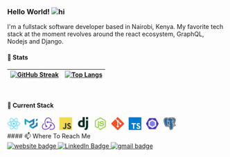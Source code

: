 
### Hello World! <img src="https://media.giphy.com/media/hvRJCLFzcasrR4ia7z/giphy.gif" alt="hi" width="30px"/>

I'm a fullstack software developer based in Nairobi, Kenya. My favorite tech stack at the moment revolves around the react ecosystem, GraphQL, Nodejs and Django.
#### 🌱 Stats

| [![GitHub Streak](https://github-readme-streak-stats.herokuapp.com?user=w-mbugua&theme=algolia&hide_border=true&fire=ffee58)](https://git.io/streak-stats)     | [![Top Langs](https://github-readme-stats.vercel.app/api/top-langs/?username=w-mbugua&layout=compact&card_width=400&langs_count=6&theme=algolia)](https://github.com/anuraghazra/github-readme-stats) |
| ----------- | ----------- |

<br />

####  💬 Current Stack

<div>
  <img src="https://github.com/devicons/devicon/blob/master/icons/react/react-original.svg" title="React" alt="React" width="30" height="30" align="left" style="padding-right:10px;"/>&nbsp;
  <img src="https://github.com/devicons/devicon/blob/master/icons/materialui/materialui-original.svg" title="Material UI" alt="Material UI" width="30" height="30" align="left" style="padding-right:10px;"/>&nbsp;
  <img src="https://github.com/devicons/devicon/blob/master/icons/redux/redux-original.svg" title="Redux" alt="Redux " width="30" height="30" align="left" style="padding-right:10px;"/>&nbsp;
  <img src="https://github.com/devicons/devicon/blob/master/icons/javascript/javascript-original.svg" title="JavaScript" alt="JavaScript" width="30" height="30" align="left" style="padding-right:10px;"/>&nbsp;
  <img src="https://github.com/devicons/devicon/blob/master/icons/django/django-plain.svg" title="Django" alt="Django" width="30" height="30" align="left" style="padding-right:10px;" /> &nbsp;
  <img src="https://github.com/devicons/devicon/blob/master/icons/nodejs/nodejs-original.svg" title="NodeJS" alt="NodeJS" width="30" height="30" align="left" style="padding-right:10px;"/>&nbsp;
  <img src="https://github.com/devicons/devicon/blob/master/icons/git/git-original.svg" title="Git" **alt="Git" width="30" height="30" align="left" style="padding-right:10px;"/> &nbsp;  <img src="https://github.com/devicons/devicon/blob/master/icons/typescript/typescript-original.svg" title="Typescript" **alt="Typescript" width="30" height="30" align="left" style="padding-right:10px;"/> &nbsp;
  <img src="https://github.com/devicons/devicon/blob/master/icons/eslint/eslint-original.svg" title="ESLint" **alt="ESLint" width="30" height="30" align="left" style="padding-right:10px;"/> &nbsp;
  <img src="https://github.com/devicons/devicon/blob/master/icons/postgresql/postgresql-original.svg" title="Postgresql" **alt="Postgresql"width="30" height="30" align="left" style="padding-right:10px;"/> 
</div>
<br />
####  📫 Where To Reach Me
<div id="badges">
  <a href="#">
    <img src="https://img.shields.io/badge/-website-8B89CC?style=for-the-badge&logo=Google-Chrome&logoColor=white" alt="website badge"/>
  </a>
  <a href="https://www.linkedin.com/in/wacumbugua/">
    <img src="https://img.shields.io/badge/-linkedin-blue?style=for-the-badge&logo=linkedin&logoColor=white" alt="LinkedIn Badge"/>
  </a>
  <a href="mailto:wacumbugua@gmail.com">
    <img src="https://img.shields.io/badge/-gmail-D14836?style=for-the-badge&logo=gmail&logoColor=white" alt="gmail badge"/>
  </a>
</div>


       
